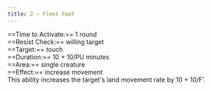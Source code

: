 ```yaml
---
title: 2 – Fleet Foot
---
```

==Time to Activate:== 1 round  
==Resist Check:== willing target  
==Target:== touch  
==Duration:== 10 + 10/PU minutes  
==Area:== single creature  
==Effect:== increase movement  
This ability increases the target's land movement rate by 10 + 10/F’.  

